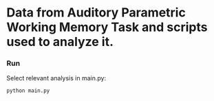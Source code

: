 # Data from Auditory Parametric Working Memory Task and scripts used to analyze it.

### Run

Select relevant analysis in main.py:
```
python main.py
```

